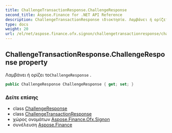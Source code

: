 ```yaml
---
title: ChallengeTransactionResponse.ChallengeResponse
second_title: Aspose.Finance for .NET API Reference
description: ChallengeTransactionResponse ιδιοκτησία. Λαμβάνει ή ορίζει τοChallengeResponse .
type: docs
weight: 20
url: /el/net/aspose.finance.ofx.signon/challengetransactionresponse/challengeresponse/
---
```

## ChallengeTransactionResponse.ChallengeResponse property

Λαμβάνει ή ορίζει το`ChallengeResponse` .

```csharp
public ChallengeResponse ChallengeResponse { get; set; }
```

### Δείτε επίσης

* class [ChallengeResponse](../../challengeresponse/)
* class [ChallengeTransactionResponse](../)
* χώρος ονομάτων [Aspose.Finance.Ofx.Signon](../../challengetransactionresponse/)
* συνέλευση [Aspose.Finance](../../../)



